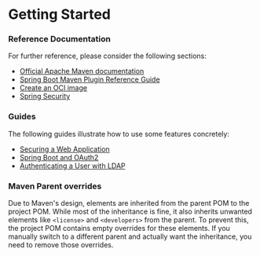 # Getting Started

### Reference Documentation

For further reference, please consider the following sections:

* [Official Apache Maven documentation](https://maven.apache.org/guides/index.html)
* [Spring Boot Maven Plugin Reference Guide](https://docs.spring.io/spring-boot/3.4.0/maven-plugin)
* [Create an OCI image](https://docs.spring.io/spring-boot/3.4.0/maven-plugin/build-image.html)
* [Spring Security](https://docs.spring.io/spring-boot/3.4.0/reference/web/spring-security.html)

### Guides

The following guides illustrate how to use some features concretely:

* [Securing a Web Application](https://spring.io/guides/gs/securing-web/)
* [Spring Boot and OAuth2](https://spring.io/guides/tutorials/spring-boot-oauth2/)
* [Authenticating a User with LDAP](https://spring.io/guides/gs/authenticating-ldap/)

### Maven Parent overrides

Due to Maven's design, elements are inherited from the parent POM to the project POM. While most of the inheritance is
fine, it also inherits unwanted elements like `<license>` and `<developers>` from the parent. To prevent this, the
project POM contains empty overrides for these elements. If you manually switch to a different parent and actually want
the inheritance, you need to remove those overrides.

